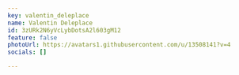 ```yaml
---
key: valentin_deleplace
name: Valentin Deleplace
id: 3zURk2N6yVcLybDotsA2l603gM12
feature: false
photoUrl: https://avatars1.githubusercontent.com/u/13508141?v=4
socials: []

---
```


